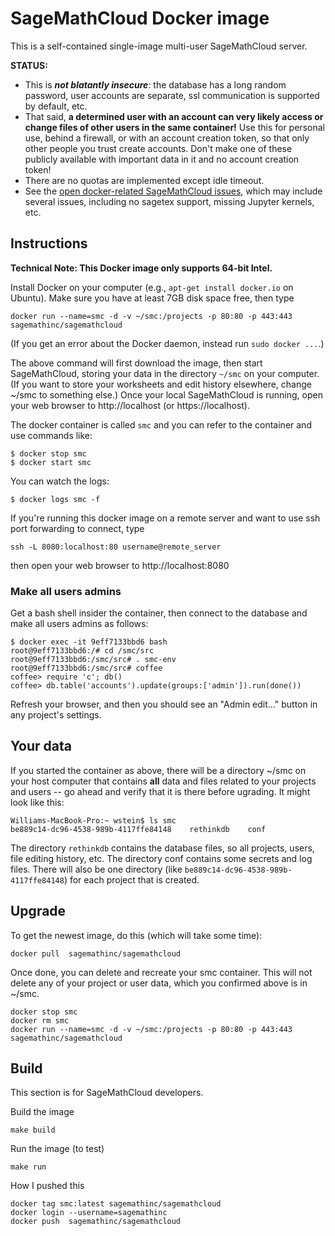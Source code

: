 # SageMathCloud Docker image

This is a self-contained single-image multi-user SageMathCloud server.

**STATUS:**
  - This is _**not blatantly insecure**_: the database has a long random password, user accounts are separate, ssl communication is supported by default, etc.
  - That said, **a determined user with an account can very likely access or change files of other users in the same container!** Use this for personal use, behind a firewall, or with an account creation token, so that only other people you trust create accounts.  Don't make one of these publicly available with important data in it and no account creation token!
  - There are no quotas are implemented except idle timeout.
  - See the [open docker-related SageMathCloud issues](https://github.com/sagemathinc/smc/issues?q=is%3Aopen+is%3Aissue+label%3AA-docker), which may include several issues, including no sagetex support, missing Jupyter kernels, etc.

## Instructions

**Technical Note: This Docker image only supports 64-bit Intel.**

Install Docker on your computer (e.g., `apt-get install docker.io` on Ubuntu).   Make sure you have at least 7GB disk space free, then type 

    docker run --name=smc -d -v ~/smc:/projects -p 80:80 -p 443:443 sagemathinc/sagemathcloud

(If you get an error about the Docker daemon, instead run `sudo docker ...`.)

The above command will first download the image, then start SageMathCloud, storing your data in the directory `~/smc` on your computer. (If you want to store your worksheets and edit history elsewhere, change ~/smc to something else.)  Once your local SageMathCloud is running, open your web browser to http://localhost (or https://localhost). 

The docker container is called `smc` and you can refer to the container and use commands like:

    $ docker stop smc
    $ docker start smc

You can watch the logs:

    $ docker logs smc -f

If you're running this docker image on a remote server and want to use ssh port forwarding to connect, type

    ssh -L 8080:localhost:80 username@remote_server

then open your web browser to http://localhost:8080

### Make all users admins

Get a bash shell insider the container, then connect to the database and make all users admins as follows:

    $ docker exec -it 9eff7133bbd6 bash
    root@9eff7133bbd6:/# cd /smc/src
    root@9eff7133bbd6:/smc/src# . smc-env
    root@9eff7133bbd6:/smc/src# coffee
    coffee> require 'c'; db()
    coffee> db.table('accounts').update(groups:['admin']).run(done())

Refresh your browser, and then you should see an "Admin edit..." button in any project's settings.

## Your data

If you started the container as above, there will be a directory ~/smc on your host computer that contains **all** data and files related to your projects and users -- go ahead and verify that it is there before ugrading.   It might look like this:

    Williams-MacBook-Pro:~ wstein$ ls smc
    be889c14-dc96-4538-989b-4117ffe84148	rethinkdb    conf

The directory `rethinkdb` contains the database files, so all projects, users, file editing history, etc.  The directory conf contains some secrets and log files.  There will also be one directory (like `be889c14-dc96-4538-989b-4117ffe84148`) for each
project that is created.

## Upgrade


To get the newest image, do this (which will take some time):

    docker pull  sagemathinc/sagemathcloud

Once done, you can delete and recreate your smc container.  This will not delete any of your project or user data, which you confirmed above is in ~/smc.

    docker stop smc
    docker rm smc
    docker run --name=smc -d -v ~/smc:/projects -p 80:80 -p 443:443 sagemathinc/sagemathcloud


## Build

This section is for SageMathCloud developers.

Build the image

    make build

Run the image (to test)

    make run

How I pushed this

    docker tag smc:latest sagemathinc/sagemathcloud
    docker login --username=sagemathinc
    docker push  sagemathinc/sagemathcloud
